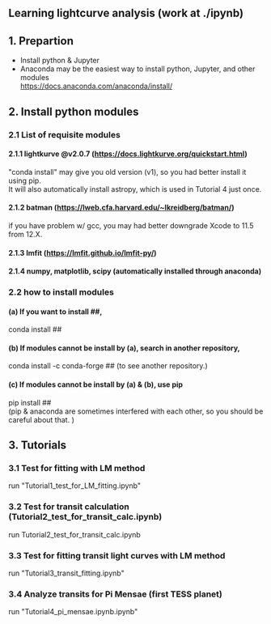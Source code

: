 ## Learning lightcurve analysis (work at ./ipynb)

## 1. Prepartion
-  Install python & Jupyter  
-  Anaconda may be the easiest way to install python, Jupyter, and other modules  
https://docs.anaconda.com/anaconda/install/


## 2. Install python modules
### 2.1 List of requisite modules
#### 2.1.1 lightkurve @v2.0.7 (https://docs.lightkurve.org/quickstart.html)  
"conda install" may give you old version (v1), so you had better install it using pip.  
It will also automatically install astropy, which is used in Tutorial 4 just once. 
#### 2.1.2 batman (https://lweb.cfa.harvard.edu/~lkreidberg/batman/)  
if you have problem w/ gcc, you may had better downgrade Xcode to 11.5 from 12.X. 
#### 2.1.3 lmfit (https://lmfit.github.io/lmfit-py/)  
#### 2.1.4 numpy, matplotlib, scipy **(automatically installed through anaconda)**

### 2.2 how to install modules
#### (a) If you want to install ##,  
conda install ## 

#### (b) If modules cannot be install by (a), search in another repository,  
conda install -c conda-forge ## (to see another repository.)  
 
#### (c) If modules cannot be install by (a) & (b), use pip
pip install ##  
(pip & anaconda are sometimes interfered with each other, so you should be careful about that. )

## 3. Tutorials
### 3.1 Test for fitting with LM method 
run "Tutorial1_test_for_LM_fitting.ipynb"
### 3.2 Test for transit calculation (Tutorial2_test_for_transit_calc.ipynb)
run Tutorial2_test_for_transit_calc.ipynb
### 3.3 Test for fitting transit light curves with LM method  
run "Tutorial3_transit_fitting.ipynb"
### 3.4 Analyze transits for Pi Mensae (first TESS planet)
run "Tutorial4_pi_mensae.ipynb.ipynb"
